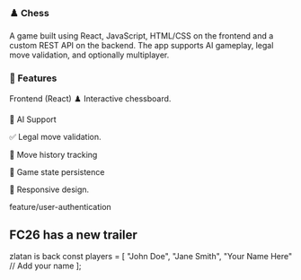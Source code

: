 ### ♟️ Chess 
A game built using React, JavaScript, HTML/CSS on the frontend and a custom REST API on the backend. The app supports AI gameplay, legal move validation, and optionally multiplayer.

### 🧩 Features
Frontend (React)
♟️ Interactive chessboard.

🧠 AI Support

✅ Legal move validation.

🔁 Move history tracking

💾 Game state persistence

📱 Responsive design.

feature/user-authentication

## FC26 has a new trailer
zlatan is back 
const players = [
    "John Doe",
    "Jane Smith",
    "Your Name Here"  // Add your name
];
